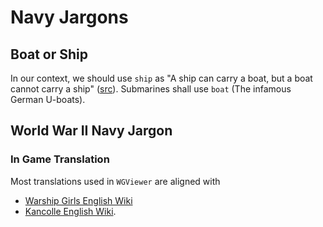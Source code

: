 # Navy Jargons


## Boat or Ship

In our context, we should use `ship` as "A ship can carry a boat, but a boat cannot carry a ship" ([src](https://www.marineinsight.com/types-of-ships/7-differences-between-a-ship-and-a-boat/)).
Submarines shall use `boat` (The infamous German U-boats).

## World War II Navy Jargon

### In Game Translation

Most translations used in `WGViewer` are aligned with
- [Warship Girls English Wiki](https://warship-girls.fandom.com/wiki/Combat)
- [Kancolle English Wiki](https://kancolle.fandom.com/wiki/Combat).